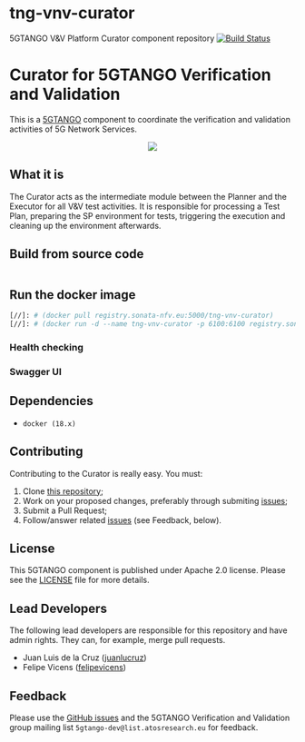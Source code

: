 # tng-vnv-curator
5GTANGO V&amp;V Platform Curator component repository
[![Build Status](http://jenkins.sonata-nfv.eu/buildStatus/icon?job=tng-vnv-curator/master)](https://jenkins.sonata-nfv.eu/job/tng-vnv-curator)


# Curator for 5GTANGO Verification and Validation
This is a [5GTANGO](http://www.5gtango.eu) component to coordinate the verification and validation activities of 5G Network Services.


<p align="center"><img src="https://github.com/sonata-nfv/tng-api-gtw/wiki/images/sonata-5gtango-logo-500px.png" /></p>

## What it is

The Curator acts as the intermediate module between the Planner and the Executor for all V&V test activities. It is responsible for processing a Test Plan, preparing the SP environment for tests, triggering the execution and cleaning up the environment afterwards.



## Build from source code

```bash
```

## Run the docker image

```bash
[//]: # (docker pull registry.sonata-nfv.eu:5000/tng-vnv-curator)
[//]: # (docker run -d --name tng-vnv-curator -p 6100:6100 registry.sonata-nfv.eu:5000/tng-vnv-curator)
```

### Health checking

### Swagger UI

## Dependencies

- `docker (18.x)`

## Contributing
Contributing to the Curator is really easy. You must:

1. Clone [this repository](http://github.com/sonata-nfv/tng-vnv-curator);
1. Work on your proposed changes, preferably through submiting [issues](https://github.com/sonata-nfv/tng-vnv-curator/issues);
1. Submit a Pull Request;
1. Follow/answer related [issues](https://github.com/sonata-nfv/tng-vnv-curator/issues) (see Feedback, below).


## License

This 5GTANGO component is published under Apache 2.0 license. Please see the [LICENSE](LICENSE) file for more details.

## Lead Developers

The following lead developers are responsible for this repository and have admin rights. They can, for example, merge pull requests.

* Juan Luis de la Cruz ([juanlucruz](https://github.com/juanlucruz))
* Felipe Vicens ([felipevicens](https://github.com/felipevicens))

## Feedback

Please use the [GitHub issues](https://github.com/sonata-nfv/tng-vnv-curator/issues) and the 5GTANGO Verification and Validation group mailing list `5gtango-dev@list.atosresearch.eu` for feedback.
